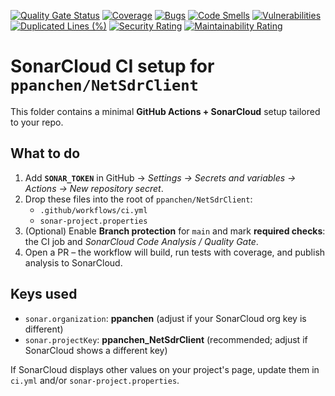﻿[![Quality Gate Status](https://sonarcloud.io/api/project_badges/measure?project=ppanchen_NetSdrClient&metric=alert_status)](https://sonarcloud.io/summary/new_code?id=ppanchen_NetSdrClient)
[![Coverage](https://sonarcloud.io/api/project_badges/measure?project=ppanchen_NetSdrClient&metric=coverage)](https://sonarcloud.io/summary/new_code?id=ppanchen_NetSdrClient)
[![Bugs](https://sonarcloud.io/api/project_badges/measure?project=ppanchen_NetSdrClient&metric=bugs)](https://sonarcloud.io/summary/new_code?id=ppanchen_NetSdrClient)
[![Code Smells](https://sonarcloud.io/api/project_badges/measure?project=ppanchen_NetSdrClient&metric=code_smells)](https://sonarcloud.io/summary/new_code?id=ppanchen_NetSdrClient)
[![Vulnerabilities](https://sonarcloud.io/api/project_badges/measure?project=ppanchen_NetSdrClient&metric=vulnerabilities)](https://sonarcloud.io/summary/new_code?id=ppanchen_NetSdrClient)
[![Duplicated Lines (%)](https://sonarcloud.io/api/project_badges/measure?project=ppanchen_NetSdrClient&metric=duplicated_lines_density)](https://sonarcloud.io/summary/new_code?id=ppanchen_NetSdrClient)
[![Security Rating](https://sonarcloud.io/api/project_badges/measure?project=ppanchen_NetSdrClient&metric=security_rating)](https://sonarcloud.io/summary/new_code?id=ppanchen_NetSdrClient)
[![Maintainability Rating](https://sonarcloud.io/api/project_badges/measure?project=ppanchen_NetSdrClient&metric=sqale_rating)](https://sonarcloud.io/summary/new_code?id=ppanchen_NetSdrClient)


# SonarCloud CI setup for `ppanchen/NetSdrClient`

This folder contains a minimal **GitHub Actions + SonarCloud** setup tailored to your repo.

## What to do
1. Add **`SONAR_TOKEN`** in GitHub → *Settings → Secrets and variables → Actions → New repository secret*.
2. Drop these files into the root of `ppanchen/NetSdrClient`:
   - `.github/workflows/ci.yml`
   - `sonar-project.properties`
3. (Optional) Enable **Branch protection** for `main` and mark **required checks**: the CI job and *SonarCloud Code Analysis / Quality Gate*.
4. Open a PR – the workflow will build, run tests with coverage, and publish analysis to SonarCloud.

## Keys used
- `sonar.organization`: **ppanchen** (adjust if your SonarCloud org key is different)
- `sonar.projectKey`: **ppanchen_NetSdrClient** (recommended; adjust if SonarCloud shows a different key)

If SonarCloud displays other values on your project's page, update them in `ci.yml` and/or `sonar-project.properties`.
